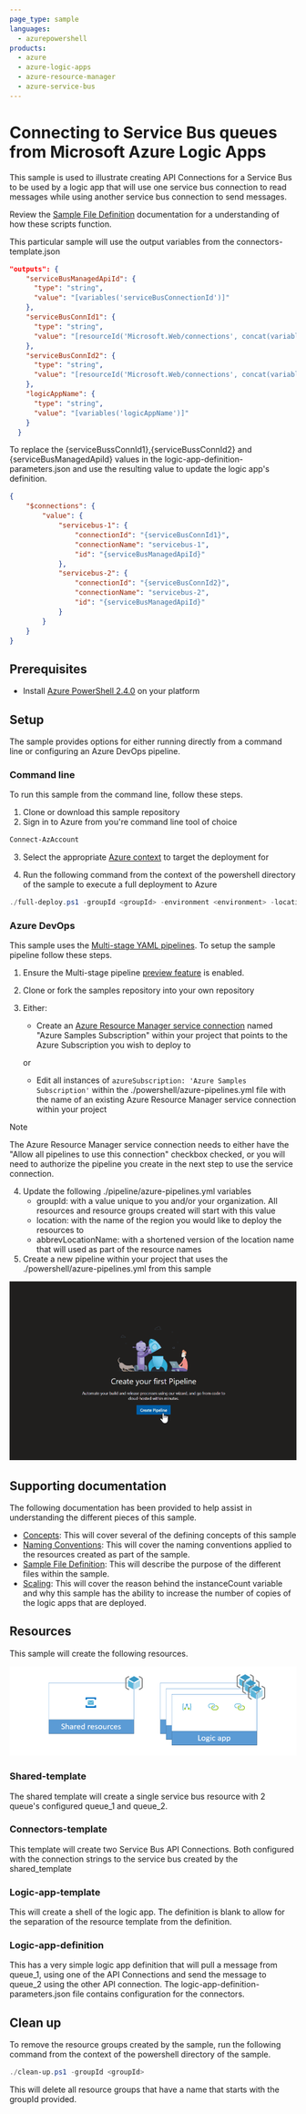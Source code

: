 ```yaml
---
page_type: sample
languages:
  - azurepowershell
products:
  - azure
  - azure-logic-apps
  - azure-resource-manager
  - azure-service-bus
---
```



# Connecting to Service Bus queues from Microsoft Azure Logic Apps

This sample is used to illustrate creating API Connections for a Service Bus to be used by a logic app that will use one service bus connection to read messages while using another service bus connection to send messages.

Review the [Sample File Definition](../file-definitions.md) documentation for a understanding of how these scripts function. 

This particular sample will use the output variables from the connectors-template.json

``` json
"outputs": {
    "serviceBusManagedApiId": {
      "type": "string",
      "value": "[variables('serviceBusConnectionId')]"
    },
    "serviceBusConnId1": {
      "type": "string",
      "value": "[resourceId('Microsoft.Web/connections', concat(variables('serviceBusConnectionName'), '-1'))]"
    },
    "serviceBusConnId2": {
      "type": "string",
      "value": "[resourceId('Microsoft.Web/connections', concat(variables('serviceBusConnectionName'), '-2'))]"
    },
    "logicAppName": {
      "type": "string",
      "value": "[variables('logicAppName')]"
    }
  }
```

To replace the {serviceBussConnId1},{serviceBussConnId2} and {serviceBusManagedApiId} values in the logic-app-definition-parameters.json and use the resulting value to update the logic app's definition.

``` json
{
    "$connections": {
        "value": {
            "servicebus-1": {
                "connectionId": "{serviceBusConnId1}",
                "connectionName": "servicebus-1",
                "id": "{serviceBusManagedApiId}"
            },
            "servicebus-2": {
                "connectionId": "{serviceBusConnId2}",
                "connectionName": "servicebus-2",
                "id": "{serviceBusManagedApiId}"
            }
        }
    }
}
```

## Prerequisites

- Install [Azure PowerShell 2.4.0](https://docs.microsoft.com/en-us/powershell/azure/install-az-ps?view=azps-2.4.0) on your platform

## Setup

The sample provides options for either running directly from a command line or configuring an Azure DevOps pipeline.

### Command line

To run this sample from the command line, follow these steps.

1. Clone or download this sample repository
2. Sign in to Azure from you're command line tool of choice
   
``` powershell
Connect-AzAccount
```

3. Select the appropriate [Azure context](https://docs.microsoft.com/en-us/powershell/module/az.accounts/Select-AzContext?view=azps-2.4.0) to target the deployment for

4. Run the following command from the context of the powershell directory of the sample to execute a full deployment to Azure

``` powershell
./full-deploy.ps1 -groupId <groupId> -environment <environment> -location <region name>
```

### Azure DevOps

This sample uses the [Multi-stage YAML pipelines](https://docs.microsoft.com/en-us/azure/devops/pipelines/process/stages?view=azure-devops&tabs=yaml). To setup the sample pipeline follow these steps.

1. Ensure the Multi-stage pipeline [preview feature](https://docs.microsoft.com/en-us/azure/devops/project/navigation/preview-features?view=azure-devops) is enabled. 
2. Clone or fork the samples repository into your own repository
3. Either:
   - Create an [Azure Resource Manager service connection](https://docs.microsoft.com/en-us/azure/devops/pipelines/library/service-endpoints?view=azure-devops&tabs=yaml#sep-azure-rm) named "Azure Samples Subscription" within your project that points to the Azure Subscription you wish to deploy to

   or

   - Edit all instances of `azureSubscription: 'Azure Samples Subscription'` within the ./powershell/azure-pipelines.yml file with the name of an existing Azure Resource Manager service connection within your project

> [!NOTE]
> The Azure Resource Manager service connection needs to either have the "Allow all pipelines to use this connection" checkbox checked, or you will need to authorize the pipeline you create in the next step to use the service connection.

4. Update the following ./pipeline/azure-pipelines.yml variables
   - groupId: with a value unique to you and/or your organization. All resources and resource groups created will start with this value
   - location: with the name of the region you would like to deploy the resources to
   - abbrevLocationName: with a shortened version of the location name that will used as part of the resource names
5. Create a new pipeline within your project that uses the ./powershell/azure-pipelines.yml from this sample
   
![Animated walk through of creating a new pipeline](../images/create-pipeline.gif)

## Supporting documentation

The following documentation has been provided to help assist in understanding the different pieces of this sample.

- [Concepts](../concepts-review.md): This will cover several of the defining concepts of this sample
- [Naming Conventions](../naming-convention.md): This will cover the naming conventions applied to the resources created as part of the sample. 
- [Sample File Definition](../file-definitions.md): This will describe the purpose of the different files within the sample.
- [Scaling](../api-connection-scale.md): This will cover the reason behind the instanceCount variable and why this sample has the ability to increase the number of copies of the logic apps that are deployed.

## Resources

This sample will create the following resources.

![Image depicting the resources deployed by this sample](../images/servicebus-sample.png)

### Shared-template

The shared template will create a single service bus resource with 2 queue's configured queue_1 and queue_2.

### Connectors-template

This template will create two Service Bus API Connections. Both configured with the connection strings to the service bus created by the shared_template

### Logic-app-template

This will create a shell of the logic app. The definition is blank to allow for the separation of the resource template from the definition.

### Logic-app-definition

This has a very simple logic app definition that will pull a message from queue_1, using one of the API Connections and send the message to queue_2 using the other API connection. The logic-app-definition-parameters.json file contains configuration for the connectors.

## Clean up

To remove the resource groups created by the sample, run the following command from the context of the powershell directory of the sample.

``` powershell
./clean-up.ps1 -groupId <groupId>
```

This will delete all resource groups that have a name that starts with the groupId provided. 
